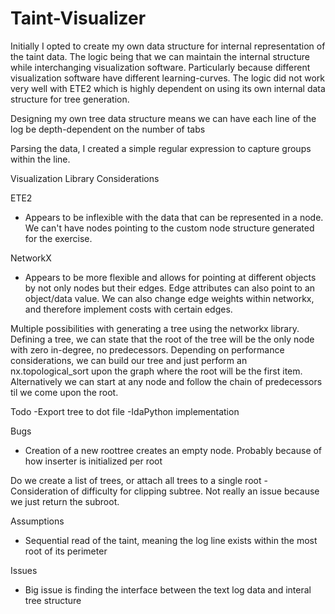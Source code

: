 Taint-Visualizer
================

Initially I opted to create my own data structure for internal representation of the taint data. The logic being that we can maintain the internal structure while interchanging visualization software. Particularly because different visualization software have different learning-curves. The logic did not work very well with ETE2 which is highly dependent on using its own internal data structure for tree generation.

Designing my own tree data structure means we can have each line of the log be depth-dependent on the number of tabs

Parsing the data, I created a simple regular expression to capture groups within the line. 

Visualization Library Considerations

ETE2
- Appears to be inflexible with the data that can be represented in a node. We can't have nodes pointing to the custom node structure generated for the exercise.

NetworkX
- Appears to be more flexible and allows for pointing at different objects by not only nodes but their edges. Edge attributes can also point to an object/data value. We can also change edge weights within networkx, and therefore implement costs with certain edges.

Multiple possibilities with generating a tree using the networkx library. Defining a tree, we can state that the root of the tree will be the only node with zero in-degree, no predecessors. Depending on performance considerations, we can build our tree and just perform an nx.topological_sort upon the graph where the root will be the first item. Alternatively we can start at any node and follow the chain of predecessors til we come upon the root.

Todo
  -Export tree to dot file
  -IdaPython implementation

Bugs
  - Creation of a new roottree creates an empty node. Probably because of how inserter is initialized per root

Do we create a list of trees, or attach all trees to a single root
  -Consideration of difficulty for clipping subtree. Not really an issue because we just return the subroot.

Assumptions
  - Sequential read of the taint, meaning the log line exists within the most root of its perimeter

Issues
  - Big issue is finding the interface between the text log data and interal tree structure

